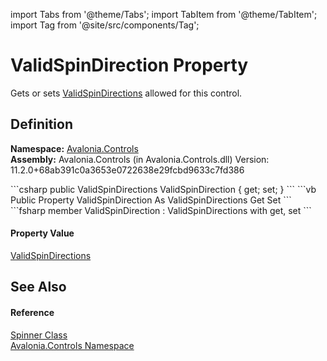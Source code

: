 import Tabs from '@theme/Tabs'; 
import TabItem from '@theme/TabItem'; 
import Tag from '@site/src/components/Tag'; 

# ValidSpinDirection Property


Gets or sets <a href="T_Avalonia_Controls_ValidSpinDirections">ValidSpinDirections</a> allowed for this control.



## Definition
**Namespace:** <a href="N_Avalonia_Controls">Avalonia.Controls</a>  
**Assembly:** Avalonia.Controls (in Avalonia.Controls.dll) Version: 11.2.0+68ab391c0a3653e0722638e29fcbd9633c7fd386

<Tabs groupId="api-code-preview">
<TabItem value="csharp" label="C#">
```csharp
public ValidSpinDirections ValidSpinDirection { get; set; }
```
</TabItem>
<TabItem value="vb" label="VB">
```vb
Public Property ValidSpinDirection As ValidSpinDirections
	Get
	Set
```
</TabItem>
<TabItem value="fsharp" label="F#">
```fsharp
member ValidSpinDirection : ValidSpinDirections with get, set
```
</TabItem>
</Tabs>



#### Property Value
<a href="T_Avalonia_Controls_ValidSpinDirections">ValidSpinDirections</a>

## See Also


#### Reference
<a href="T_Avalonia_Controls_Spinner">Spinner Class</a>  
<a href="N_Avalonia_Controls">Avalonia.Controls Namespace</a>  
